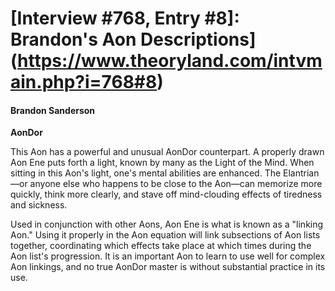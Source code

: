 # [Interview #768, Entry #8]: Brandon's Aon Descriptions](https://www.theoryland.com/intvmain.php?i=768#8)

#### Brandon Sanderson

**AonDor**

This Aon has a powerful and unusual AonDor counterpart. A properly drawn Aon Ene puts forth a light, known by many as the Light of the Mind. When sitting in this Aon's light, one's mental abilities are enhanced. The Elantrian—or anyone else who happens to be close to the Aon—can memorize more quickly, think more clearly, and stave off mind-clouding effects of tiredness and sickness.

Used in conjunction with other Aons, Aon Ene is what is known as a "linking Aon." Using it properly in the Aon equation will link subsections of Aon lists together, coordinating which effects take place at which times during the Aon list's progression. It is an important Aon to learn to use well for complex Aon linkings, and no true AonDor master is without substantial practice in its use.

